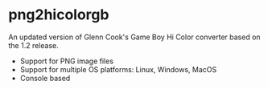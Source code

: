 # png2hicolorgb

An updated version of Glenn Cook's Game Boy Hi Color converter based on the 1.2 release.

- Support for PNG image files
- Support for multiple OS platforms: Linux, Windows, MacOS
- Console based




